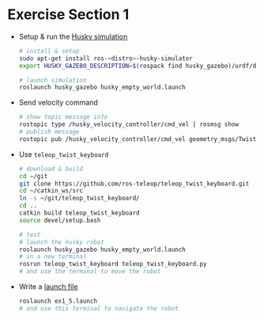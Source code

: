 # Exercise Section 1

- Setup & run the [Husky simulation](http://wiki.ros.org/husky_gazebo/Tutorials/Simulating%20Husky)
  ```sh
  # install & setup
  sudo apt-get install ros-<distro>-husky-simulator
  export HUSKY_GAZEBO_DESCRIPTION=$(rospack find husky_gazebo)/urdf/description.gazebo.xacro

  # launch simulation
  roslaunch husky_gazebo husky_empty_world.launch
  ```
- Send velocity command
  ```sh
  # show topic message info
  rostopic type /husky_velocity_controller/cmd_vel | rosmsg show
  # publish message
  rostopic pub /husky_velocity_controller/cmd_vel geometry_msgs/Twist -r 1 '[2.0, .0, .0]' '[.0, .0, 1.0]'
  ```
- Use `teleop_twist_keyboard`
  ```sh
  # download & build
  cd ~/git
  git clone https://github.com/ros-teleop/teleop_twist_keyboard.git
  cd ~/catkin_ws/src
  ln -s ~/git/teleop_twist_keyboard/
  cd ..
  catkin build teleop_twist_keyboard
  source devel/setup.bash

  # test
  # launch the husky robot
  roslaunch husky_gazebo husky_empty_world.launch
  # in a new terminal
  rosrun teleop_twist_keyboard teleop_twist_keyboard.py
  # and use the terminal to move the robot
  ```
- Write a [launch file](ex1_5.launch)
  ```sh
  roslaunch ex1_5.launch
  # and use this terminal to navigate the robot
  ```
